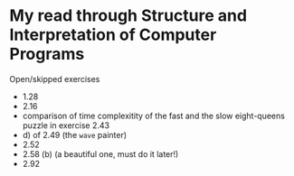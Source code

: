 My read through Structure and Interpretation of Computer Programs
=================================================================

Open/skipped exercises
 - 1.28
 - 2.16
 - comparison of time complexitity of the fast and the slow
   eight-queens puzzle in exercise 2.43
 - d) of 2.49 (the `wave` painter)
 - 2.52
 - 2.58 (b) (a beautiful one, must do it later!)
 - 2.92
